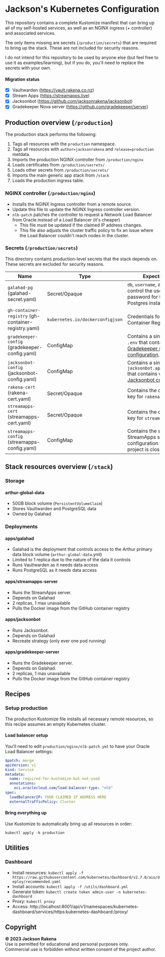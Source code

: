 # Jackson's Kubernetes Configuration
This repository contains a complete Kustomize manifest that can bring up all of my self-hosted services, as well as an NGINX ingress (+ controller) and associated services.
  
The only items missing are secrets (`/production/secrets`) that are required to bring up the stack. These are not included for security reasons.

I do not intend for this repository to be used by anyone else (but feel free to use it as examples/learning), but if you do, you'll need to replace the secrets with your own.

#### Migration status
- [x] Vaultwarden (https://vault.rakena.co.nz)
- [x] Stream Apps (https://streamapps.live)
- [x] Jacksonbot (https://github.com/jacksonrakena/jacksonbot)
- [x] Gradekeeper Nova server (https://github.com/gradekeeper/server)

## Production overview (`/production`)
The production stack performs the following:
1. Tags all resources with the `production` namespace.
2. Tags all resources with `author=jacksonrakena` and `release=production` metdata.
3. Imports the production NGINX controller from `/production/nginx`
4. Loads certificates from `/production/secrets/`
5. Loads other secrets from `/production/secrets/`
6. Imports the main generic app stack from `/stack`
7. Loads the production ingress table.

### NGINX controller (`/production/nginx`)
- Installs the NGINX Ingress controller from a remote source.
- Update this file to update the NGINX Ingress controller version.
- `nlb-patch` patches the controller to request a Network Load Balancer from Oracle instead of a Load Balancer (it's cheaper)
  - This file must be updated if the claimed IP address changes.
  - This file also adjusts the cluster traffic policy to fix an issue where the Load Balancer couldn't reach nodes in the cluster.
### Secrets (`/production/secrets`)
This directory contains production-level secrets that the stack depends on.  
These secrets are excluded for security reasons.

| Name | Type | Expected value |
| ---- | ---- | -------------- |
| `galahad-pg` (galahad-secret.yaml) | Secret/Opaque | `db`, `username`, and `password` control the username and password for the Galahad Postgres instance. |
| `gh-container-registry` (gh-container-registry.yaml) | `kubernetes.io/dockerconfigjson` | Credentials for GitHub Container Registry |
| `gradekeeper-config` (gradekeeper-config.yaml) | ConfigMap | Contains a single file key of `.env` that contains valid [Gradekeeper server configuration](https://github.com/gradekeeper/server/blob/main/src/config.rs). |
| `jacksonbot-config` (jacksonbot-config.yaml) | ConfigMap | Contains a single file key of `jacksonbot.appsettings.json` that contains valid [Jacksonbot configuration](https://github.com/jacksonrakena/jacksonbot/blob/v20/jacksonbot.appsettings.example.json). |
| `rakena-cert` (rakena-cert.yaml) | Secret/Opaque | Contains the certificate and key for `rakena.co.nz`. |
| `streamapps-cert` (streamapps-cert.yaml) | Secret/Opaque | Contains the certificate and key for `streamapps.live`. |
| `streamapps-config` (streamapps-config.yaml) | ConfigMap | Contains the `secrets.json` StreamApps server configuration file. This project is closed-source. |

## Stack resources overview (`/stack`)
### Storage
#### arthur-global-data
- 50GB block volume (`PersistentVolumeClaim`)
- Stores Vaultwarden and PostgreSQL data
- Owned by Galahad

### Deployments
#### apps/galahad
- Galahad is the deployment that controls access to the Arthur primary data block volume (`arthur-global-data`.yml)
- Limited to 1 replica due to the nature of the data it controls
- Runs Vaultwarden as it needs data access
- Runs PostgreSQL as it needs data access
#### apps/streamapps-server
- Runs the StreamApps server.
- Depends on Galahad
- 2 replicas, 1 max unavailable
- Pulls the Docker image from the GitHub container registry

#### apps/jacksonbot
- Runs Jacksonbot.
- Depends on Galahad
- Recreate strategy (only ever one pod running)
#### apps/gradekeeper-server
- Runs the Gradekeeper server.
- Depends on Galahad.
- 2 replicas, 1 max unavailable
- Pulls the Docker image from the GitHub container registry

## Recipes
### Setup production
The production Kustomize file installs all necessary remote resources, so this recipe assumes an empty Kubernetes cluster.
#### Load balancer setup
You'll need to edit `production/nginx/nlb-patch.yml` to have your Oracle Load Balancer settings:
```yaml
$patch: merge
apiVersion: v1
kind: Service
metadata:
  name: required-for-kustomize-but-not-used
  annotations:
    oci.oraclecloud.com/load-balancer-type: "nlb"
spec:
  loadBalancerIP: YOUR CLAIMED IP ADDRESS HERE
  externalTrafficPolicy: Cluster
```

#### Bring everything up
Use Kustomize to automatically bring up all resources in order:
```
kubectl apply -k production
```

## Utilities
### Dashboard
- Install resources:
`kubectl apply -f https://raw.githubusercontent.com/kubernetes/dashboard/v2.7.0/aio/deploy/recommended.yaml`  
- Install accounts: `kubectl apply -f /utils/dashboard.yml`
- Generate token: `kubectl create token admin-user -n kubernetes-dashboard`
- Proxy: `kubectl proxy`
- Access: http://localhost:8001/api/v1/namespaces/kubernetes-dashboard/services/https:kubernetes-dashboard:/proxy/

## Copyright
**&copy; 2023 Jackson Rakena**  
Use is permitted for educational and personal purposes only.  
Commercial use is forbidden without written consent of the project author.